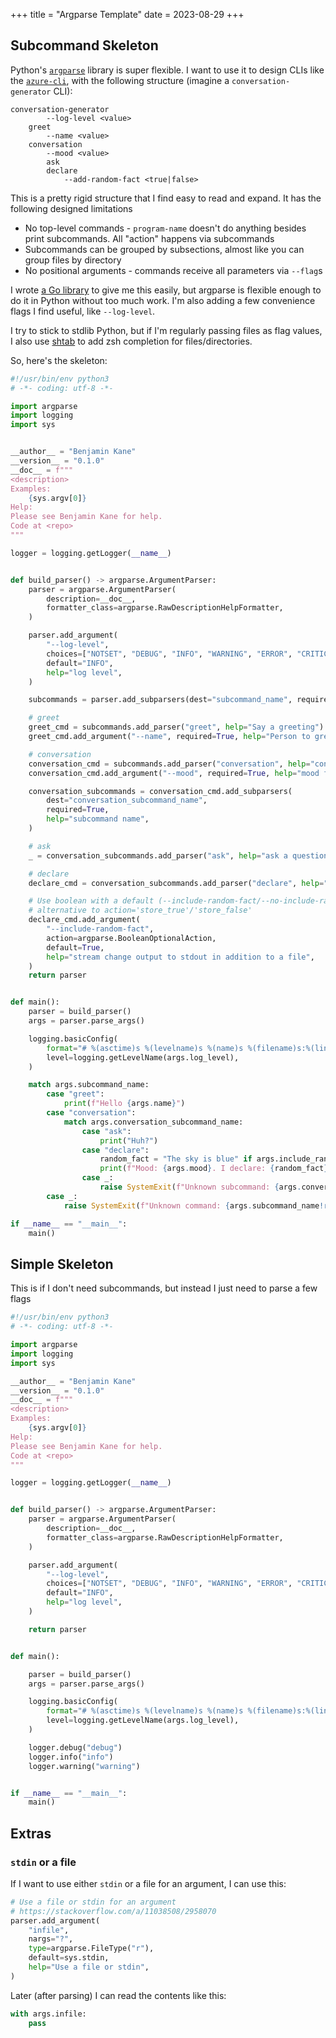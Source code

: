 +++
title = "Argparse Template"
date = 2023-08-29
+++

## Subcommand Skeleton

Python's [`argparse`](https://docs.python.org/3/library/argparse.html) library is super flexible. I want to use it to design CLIs like the [`azure-cli`](https://learn.microsoft.com/en-us/cli/azure/), with the following structure (imagine a `conversation-generator` CLI):

```
conversation-generator
        --log-level <value>
    greet
        --name <value>
    conversation
        --mood <value>
        ask
        declare
            --add-random-fact <true|false>
```

This is a pretty rigid structure that I find easy to read and expand. It has the following designed limitations

- No top-level commands - `program-name` doesn't do anything besides print subcommands. All "action" happens via subcommands
- Subcommands can be grouped by subsections, almost like you can group files by directory
- No positional arguments - commands receive all parameters via `--flag`s

I wrote [a Go library](https://github.com/bbkane/warg) to give me this easily, but argparse is flexible enough to do it in Python without too much work. I'm also adding a few convenience flags I find useful, like `--log-level`.

I try to stick to stdlib Python, but if I'm regularly passing files as flag values, I also use [shtab](https://github.com/iterative/shtab) to add zsh completion for files/directories.

So, here's the skeleton:

```python
#!/usr/bin/env python3
# -*- coding: utf-8 -*-

import argparse
import logging
import sys


__author__ = "Benjamin Kane"
__version__ = "0.1.0"
__doc__ = f"""
<description>
Examples:
    {sys.argv[0]}
Help:
Please see Benjamin Kane for help.
Code at <repo>
"""

logger = logging.getLogger(__name__)


def build_parser() -> argparse.ArgumentParser:
    parser = argparse.ArgumentParser(
        description=__doc__,
        formatter_class=argparse.RawDescriptionHelpFormatter,
    )

    parser.add_argument(
        "--log-level",
        choices=["NOTSET", "DEBUG", "INFO", "WARNING", "ERROR", "CRITICAL"],
        default="INFO",
        help="log level",
    )

    subcommands = parser.add_subparsers(dest="subcommand_name", required=True)

    # greet
    greet_cmd = subcommands.add_parser("greet", help="Say a greeting")
    greet_cmd.add_argument("--name", required=True, help="Person to greet")

    # conversation
    conversation_cmd = subcommands.add_parser("conversation", help="conversation subcommands")
    conversation_cmd.add_argument("--mood", required=True, help="mood for the conversation")

    conversation_subcommands = conversation_cmd.add_subparsers(
        dest="conversation_subcommand_name",
        required=True,
        help="subcommand name",
    )

    # ask
    _ = conversation_subcommands.add_parser("ask", help="ask a question")

    # declare
    declare_cmd = conversation_subcommands.add_parser("declare", help="declare something")

    # Use boolean with a default (--include-random-fact/--no-include-random-fact)
    # alternative to action='store_true'/'store_false'
    declare_cmd.add_argument(
        "--include-random-fact",
        action=argparse.BooleanOptionalAction,
        default=True,
        help="stream change output to stdout in addition to a file",
    )
    return parser


def main():
    parser = build_parser()
    args = parser.parse_args()

    logging.basicConfig(
        format="# %(asctime)s %(levelname)s %(name)s %(filename)s:%(lineno)s\n%(message)s\n",
        level=logging.getLevelName(args.log_level),
    )

    match args.subcommand_name:
        case "greet":
            print(f"Hello {args.name}")
        case "conversation":
            match args.conversation_subcommand_name:
                case "ask":
                    print("Huh?")
                case "declare":
                    random_fact = "The sky is blue" if args.include_random_fact else "boring..."
                    print(f"Mood: {args.mood}. I declare: {random_fact}")
                case _:
                    raise SystemExit(f"Unknown subcommand: {args.conversation_subcommand_name!r}")
        case _:
            raise SystemExit(f"Unknown command: {args.subcommand_name!r}")

if __name__ == "__main__":
    main()
```

## Simple Skeleton

This is if I don't need subcommands, but instead I just need to parse a few flags

```python
#!/usr/bin/env python3
# -*- coding: utf-8 -*-

import argparse
import logging
import sys

__author__ = "Benjamin Kane"
__version__ = "0.1.0"
__doc__ = f"""
<description>
Examples:
    {sys.argv[0]}
Help:
Please see Benjamin Kane for help.
Code at <repo>
"""

logger = logging.getLogger(__name__)


def build_parser() -> argparse.ArgumentParser:
    parser = argparse.ArgumentParser(
        description=__doc__,
        formatter_class=argparse.RawDescriptionHelpFormatter,
    )

    parser.add_argument(
        "--log-level",
        choices=["NOTSET", "DEBUG", "INFO", "WARNING", "ERROR", "CRITICAL"],
        default="INFO",
        help="log level",
    )

    return parser


def main():

    parser = build_parser()
    args = parser.parse_args()

    logging.basicConfig(
        format="# %(asctime)s %(levelname)s %(name)s %(filename)s:%(lineno)s\n%(message)s\n",
        level=logging.getLevelName(args.log_level),
    )

    logger.debug("debug")
    logger.info("info")
    logger.warning("warning")


if __name__ == "__main__":
    main()
```

## Extras

###  `stdin` or a file

If I want to use either `stdin` or a file for an argument, I can use this:

```python
# Use a file or stdin for an argument
# https://stackoverflow.com/a/11038508/2958070
parser.add_argument(
    "infile",
    nargs="?",
    type=argparse.FileType("r"),
    default=sys.stdin,
    help="Use a file or stdin",
)
```

Later (after parsing) I can read the contents like this:

```python
with args.infile:
    pass
```

